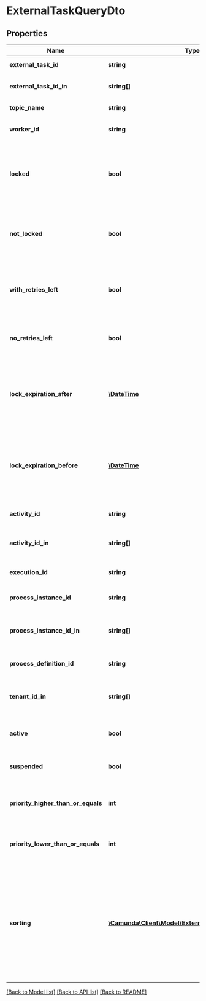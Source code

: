 # ExternalTaskQueryDto

## Properties
Name | Type | Description | Notes
------------ | ------------- | ------------- | -------------
**external_task_id** | **string** | Filter by an external task&#x27;s id. | [optional] 
**external_task_id_in** | **string[]** | Filter by the comma-separated list of external task ids. | [optional] 
**topic_name** | **string** | Filter by an external task topic. | [optional] 
**worker_id** | **string** | Filter by the id of the worker that the task was most recently locked by. | [optional] 
**locked** | **bool** | Only include external tasks that are currently locked (i.e., they have a lock time and it has not expired). Value may only be &#x60;true&#x60;, as &#x60;false&#x60; matches any external task. | [optional] 
**not_locked** | **bool** | Only include external tasks that are currently not locked (i.e., they have no lock or it has expired). Value may only be &#x60;true&#x60;, as &#x60;false&#x60; matches any external task. | [optional] 
**with_retries_left** | **bool** | Only include external tasks that have a positive (&amp;gt; 0) number of retries (or &#x60;null&#x60;). Value may only be &#x60;true&#x60;, as &#x60;false&#x60; matches any external task. | [optional] 
**no_retries_left** | **bool** | Only include external tasks that have 0 retries. Value may only be &#x60;true&#x60;, as &#x60;false&#x60; matches any external task. | [optional] 
**lock_expiration_after** | [**\DateTime**](\DateTime.md) | Restrict to external tasks that have a lock that expires after a given date. By [default](https://docs.camunda.org/manual/7.21/reference/rest/overview/date-format/), the date must have the format &#x60;yyyy-MM-dd&#x27;T&#x27;HH:mm:ss.SSSZ&#x60;, e.g., &#x60;2013-01-23T14:42:45.000+0200&#x60;. | [optional] 
**lock_expiration_before** | [**\DateTime**](\DateTime.md) | Restrict to external tasks that have a lock that expires before a given date. By [default](https://docs.camunda.org/manual/7.21/reference/rest/overview/date-format/), the date must have the format &#x60;yyyy-MM-dd&#x27;T&#x27;HH:mm:ss.SSSZ&#x60;, e.g., &#x60;2013-01-23T14:42:45.000+0200&#x60;. | [optional] 
**activity_id** | **string** | Filter by the id of the activity that an external task is created for. | [optional] 
**activity_id_in** | **string[]** | Filter by the comma-separated list of ids of the activities that an external task is created for. | [optional] 
**execution_id** | **string** | Filter by the id of the execution that an external task belongs to. | [optional] 
**process_instance_id** | **string** | Filter by the id of the process instance that an external task belongs to. | [optional] 
**process_instance_id_in** | **string[]** | Filter by a comma-separated list of process instance ids that an external task may belong to. | [optional] 
**process_definition_id** | **string** | Filter by the id of the process definition that an external task belongs to. | [optional] 
**tenant_id_in** | **string[]** | Filter by a comma-separated list of tenant ids. An external task must have one of the given tenant ids. | [optional] 
**active** | **bool** | Only include active tasks. Value may only be &#x60;true&#x60;, as &#x60;false&#x60; matches any external task. | [optional] 
**suspended** | **bool** | Only include suspended tasks. Value may only be &#x60;true&#x60;, as &#x60;false&#x60; matches any external task. | [optional] 
**priority_higher_than_or_equals** | **int** | Only include jobs with a priority higher than or equal to the given value. Value must be a valid &#x60;long&#x60; value. | [optional] 
**priority_lower_than_or_equals** | **int** | Only include jobs with a priority lower than or equal to the given value. Value must be a valid &#x60;long&#x60; value. | [optional] 
**sorting** | [**\Camunda\Client\Model\ExternalTaskQueryDtoSorting[]**](ExternalTaskQueryDtoSorting.md) | A JSON array of criteria to sort the result by. Each element of the array is a JSON object that                     specifies one ordering. The position in the array identifies the rank of an ordering, i.e., whether                     it is primary, secondary, etc. The ordering objects have the following properties:                      **Note:** The &#x60;sorting&#x60; properties will not be applied to the External Task count query. | [optional] 

[[Back to Model list]](../../README.md#documentation-for-models) [[Back to API list]](../../README.md#documentation-for-api-endpoints) [[Back to README]](../../README.md)

